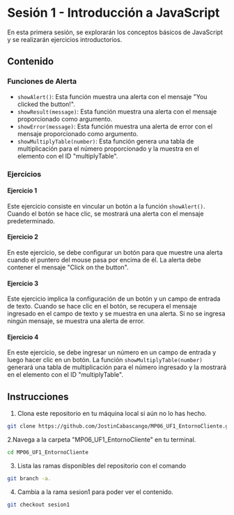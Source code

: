 # Sesión 1 - Introducción a JavaScript

En esta primera sesión, se explorarán los conceptos básicos de JavaScript y se realizarán ejercicios introductorios.

## Contenido

### Funciones de Alerta

- `showAlert()`: Esta función muestra una alerta con el mensaje "You clicked the button!".
- `showResult(message)`: Esta función muestra una alerta con el mensaje proporcionado como argumento.
- `showError(message)`: Esta función muestra una alerta de error con el mensaje proporcionado como argumento.
- `showMultiplyTable(number)`: Esta función genera una tabla de multiplicación para el número proporcionado y la muestra en el elemento con el ID "multiplyTable".

### Ejercicios

#### Ejercicio 1

Este ejercicio consiste en vincular un botón a la función `showAlert()`. Cuando el botón se hace clic, se mostrará una alerta con el mensaje predeterminado.

#### Ejercicio 2

En este ejercicio, se debe configurar un botón para que muestre una alerta cuando el puntero del mouse pasa por encima de él. La alerta debe contener el mensaje "Click on the button".

#### Ejercicio 3

Este ejercicio implica la configuración de un botón y un campo de entrada de texto. Cuando se hace clic en el botón, se recupera el mensaje ingresado en el campo de texto y se muestra en una alerta. Si no se ingresa ningún mensaje, se muestra una alerta de error.

#### Ejercicio 4

En este ejercicio, se debe ingresar un número en un campo de entrada y luego hacer clic en un botón. La función `showMultiplyTable(number)` generará una tabla de multiplicación para el número ingresado y la mostrará en el elemento con el ID "multiplyTable".

## Instrucciones

1. Clona este repositorio en tu máquina local si aún no lo has hecho.
```bash
git clone https://github.com/JostinCabascango/MP06_UF1_EntornoCliente.git
```
2.Navega a la carpeta "MP06_UF1_EntornoCliente" en tu terminal.
```bash
cd MP06_UF1_EntornoCliente
```
3. Lista las ramas disponibles del repositorio con el comando
```bash
git branch -a.
```
4. Cambia a la rama sesion1 para poder ver el contenido.
```bash
git checkout sesion1
```




